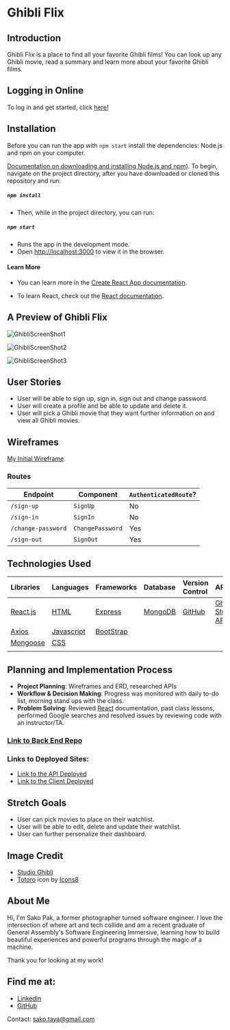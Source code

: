 # Ghibli Flix

## Introduction

Ghibli Flix is a place to find all your favorite Ghibli films! You can look up any Ghibli movie, read a summary and learn more about your favorite Ghibli films.

## Logging in Online
 To log in and get started, click <a href="https://sakopak.github.io/Ghibli-Flix/" target="_blank">here!</a>

## Installation

Before you can run the app with `npm start` install the dependencies: Node.js and npm on your computer. 

[Documentation on downloading and installing Node.js and npm](https://docs.npmjs.com/downloading-and-installing-node-js-and-npm)).
To begin, navigate on the project directory, after you have downloaded or cloned this repository and run:

##### `npm install`

- Then, while in the project directory, you can run:

##### `npm start`

- Runs the app in the development mode.
- Open [http://localhost:3000](http://localhost:3000) to view it in the browser.

#### Learn More

- You can learn more in the [Create React App documentation](https://facebook.github.io/create-react-app/docs/getting-started).

- To learn React, check out the [React documentation](https://reactjs.org/).

## A Preview of Ghibli Flix
![GhibliScreenShot1](https://user-images.githubusercontent.com/82487617/171982525-233f2371-1478-4f24-bc54-2f6b76e4d664.png)

![GhibliScreenShot2](https://user-images.githubusercontent.com/82487617/171982562-d1b0abf7-f700-4abe-bc04-df907bb1aa50.png)

![GhibliScreenShot3](https://user-images.githubusercontent.com/82487617/171982588-53f57974-e977-4ef7-9301-3aa80110ccfa.png)

## User Stories    

- User will be able to sign up, sign in, sign out and change password.
- User will create a profile and be able to update and delete it.
- User will pick a Ghibli movie that they want further information on and view all Ghibli movies.

## Wireframes

[My Initial Wireframe](https://imgur.com/a/Hg5Kigl)


### Routes

| Endpoint         | Component | `AuthenticatedRoute`? |
|------------------|-------------------|-------|
| `/sign-up`       | `SignUp`    | No |
| `/sign-in`       | `SignIn`    | No |
| `/change-password` | `ChangePassword`  | Yes |
| `/sign-out`        | `SignOut`   | Yes |
 

## Technologies Used

|    Libraries      | Languages        | Frameworks              | Database          | Version Control      | API           |
|:-----------------------------------------|:----------------|:---------------------|:-----------------|:--------------------|:-----------------|
| [React.js](https://reactjs.org/)       |    [HTML](https://developer.mozilla.org/en-US/docs/Web/HTML)        |  [Express](https://expressjs.com/) | [MongoDB](https://www.mongodb.com/)   | [GitHub](https://github.com/) | [Ghibli Studio API](https://ghibliapi.herokuapp.com/)     |
|   [Axios](https://www.npmjs.com/package/axios)        | [Javascript](https://www.javascript.com/)          | [BootStrap](https://getbootstrap.com/)       |           |
|   [Mongoose](https://mongoosejs.com/)         | [CSS](https://developer.mozilla.org/en-US/docs/Web/CSS)          |        |          |
|         |           |        |         |

## Planning and Implementation Process

  - **Project Planning**: Wireframes and ERD, researched APIs
  - **Workflow & Decision Making**: Progress was monitored with daily to-do list, morning stand ups with the class.
  - **Problem Solving**: Reviewed [React](https://reactjs.org/) documentation, past class lessons, performed Google searches and resolved issues by reviewing code with an instructor/TA.
 
### [Link to Back End Repo](https://github.com/SakoPak/Ghibli-Flix-Express)
### Links to Deployed Sites:
- [Link to the API Deployed](https://afternoon-earth-27940.herokuapp.com/)
- [Link to the Client Deployed](https://sakopak.github.io/Ghibli-Flix/)

## Stretch Goals
- User can pick movies to place on their watchlist.
- User will be able to edit, delete and update their watchlist.
- User can further personalize their dashboard.

## Image Credit
- [Studio Ghibli](https://www.ghibli.jp/)
- <a target="_blank" href="https://icons8.com/icon/13wc47z7qRRJ/totoro">Totoro</a> icon by <a target="_blank" href="https://icons8.com">Icons8</a>
  
## About Me

Hi, I'm Sako Pak, a former photographer turned software engineer.
I love the intersection of where art and tech collide and am a recent graduate of General Assembly's Software Engineering Immersive, learning how to build beautiful experiences and powerful programs through the magic of a machine.

Thank you for looking at my work!  


## Find me at:
- <a href="https://www.linkedin.com/in/sako-pak/" target="_blank">LinkedIn</a>
- <a href="https://github.com/SakoPak" target="_blank">GitHub</a>

Contact: sako.taya@gmail.com
